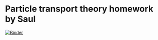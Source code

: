 # Particle transport theory homework by Saul
[![Binder](https://mybinder.org/badge_logo.svg)](https://mybinder.org/v2/gh/tss1375716572/ParticleTransportTheory/main)
